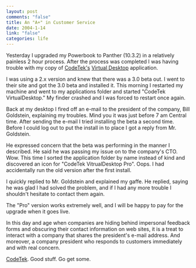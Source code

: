 ```yaml
--- 
layout: post
comments: "false"
title: An "A+" in Customer Service
date: 2004-1-14
link: "false"
categories: life
---
```

Yesterday I upgraded my Powerbook to Panther (10.3.2) in a relatively painless 2 hour process. After the process was completed I was having trouble with my copy of <a href="http://www.codetek.com/" title="CodeTek">CodeTek's</a> <a href="http://www.codetek.com/php/virtual.php" title="VirtualDesktop">Virtual Desktop</a> application.

I was using a 2.x version and knew that there was a 3.0 beta out. I went to their site and got the 3.0 beta and installed it. This morning I restarted my machine and went to my applications folder and started "CodeTek VirtualDesktop." My finder crashed and I was forced to restart once again.

Back at my desktop I fired off an e-mail to the president of the company, Bill Goldstein, explaining my troubles. Mind you it was just before 7 am Central time. After sending the e-mail I tried installing the beta a second time. Before I could log out to put the install in to place I got a reply from Mr. Goldstein.

He expressed concern that the beta was performing in the manner I described. He said he was passing my issue on to the company's CTO. Wow. This time I sorted the application folder by name instead of kind and discovered an icon for "CodeTek VitrualDesktop Pro". Oops. I had accidentally run the old version after the first install.

I quickly replied to Mr. Goldstein and explained my gaffe. He replied, saying he was glad I had solved the problem, and if I had any more trouble I shouldn't hesitate to contact them again.

The "Pro" version works extremely well, and I will be happy to pay for the upgrade when it goes live.

In this day and age when companies are hiding behind impersonal feedback forms and obscuring their contact information on web sites, it is a treat to interact with a company that shares the president's e-mail address. And moreover, a company president who responds to customers immediately and with real concern.

<a href="http://www.codetek.com/" title="CodeTek">CodeTek</a>. Good stuff. Go get some.
